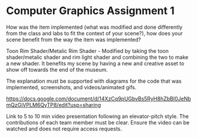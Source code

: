 # Computer Graphics Assignment 1
 
How was the item implemented (what was modified and done differently from the class and labs to fit the context of your scene?), how does your scene benefit from the way the item was implemented?

Toon Rim Shader/Metalic Rim Shader - Modified by taking the toon shader/metalic shader and rim light shader and combining the two to make a new shader. It benefits my scene by having a new and creative asset to show off towards the end of the museum.

The explanation must be supported with diagrams for the code that was implemented, screenshots, and videos/animated gifs.

https://docs.google.com/document/d/14XzCq9pUGbvBs5RyH8hZbBI0JeNbmQzGiVPLM6QyTP8/edit?usp=sharing 

Link to 5 to 10 min video presentation following an elevator-pitch style. The contributions of each team member must be clear. Ensure the video can be watched and does not require access requests.



